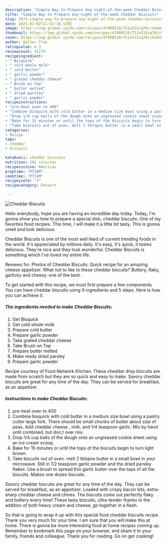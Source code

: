 ```yaml
---
description: "Simple Way to Prepare Any-night-of-the-week Cheddar Biscuits"
title: "Simple Way to Prepare Any-night-of-the-week Cheddar Biscuits"
slug: 1075-simple-way-to-prepare-any-night-of-the-week-cheddar-biscuits
date: 2021-01-02T21:52:16.520Z
image: https://img-global.cpcdn.com/recipes/47900510/751x532cq70/cheddar-biscuits-recipe-main-photo.jpg
thumbnail: https://img-global.cpcdn.com/recipes/47900510/751x532cq70/cheddar-biscuits-recipe-main-photo.jpg
cover: https://img-global.cpcdn.com/recipes/47900510/751x532cq70/cheddar-biscuits-recipe-main-photo.jpg
author: Walter Tran
ratingvalue: 4.3
reviewcount: 41279
recipeingredient:
- " Bisquick"
- " cold whole molk"
- " cold butter"
- " garlic powder"
- " grated cheddar cheese"
- " Brush on Top"
- " butter melted"
- " dried parsley"
- " garlic powder"
recipeinstructions:
- "pre-heat oven to 400"
- "Combine bisquick with cold butter in a medium size bowl using a pastry cutter  large fork.  There should be small chunks of butter about size of peas. Add cheddar cheese , milk, and 1/4 teaspoon garlic. Mix by hand until combined, but don,t over mix."
- "Drop 1/4 cup balls of the dough onto an ungreased cookie sheet using an ice cream scoop."
- "Bake for 15 minutes or until the tops of the biscuits begin to turn light brown."
- "Take biscuits out of oven. melt 2 tblspns butter in a small bowl in your microwave. Still in 1/2 teaspoon garlic powder and the dried parsley flakes. Use a brush to spread this garlic butter over the tops of all the biscuits. Makes one dozen biscuits."
categories:
- Recipe
tags:
- cheddar
- biscuits

katakunci: cheddar biscuits 
nutrition: 191 calories
recipecuisine: American
preptime: "PT16M"
cooktime: "PT31M"
recipeyield: "3"
recipecategory: Dessert

---
```



![Cheddar Biscuits](https://img-global.cpcdn.com/recipes/47900510/751x532cq70/cheddar-biscuits-recipe-main-photo.jpg)

Hello everybody, hope you are having an incredible day today. Today, I'm gonna show you how to prepare a special dish, cheddar biscuits. One of my favorites food recipes. This time, I will make it a little bit tasty. This is gonna smell and look delicious.

Cheddar Biscuits is one of the most well liked of current trending foods in the world. It's appreciated by millions daily. It's easy, it's quick, it tastes delicious. They're nice and they look wonderful. Cheddar Biscuits is something which I've loved my entire life.

Reviews for: Photos of Cheddar Biscuits. Quick recipe for an amazing cheese appetizer. What not to like to these cheddar biscuits? Buttery, flaky, garlicky and cheesy. one of the best.


To get started with this recipe, we must first prepare a few components. You can have cheddar biscuits using 9 ingredients and 5 steps. Here is how you can achieve it.

<!--inarticleads1-->

##### The ingredients needed to make Cheddar Biscuits:

1. Get  Bisquick
1. Get  cold whole molk
1. Prepare  cold butter
1. Prepare  garlic powder
1. Take  grated cheddar cheese
1. Take  Brush on Top
1. Prepare  butter melted
1. Make ready  dried parsley
1. Prepare  garlic powder


Recipe courtesy of Food Network Kitchen. These cheddar drop biscuits are made from scratch but they are so quick and easy to make. Savory cheddar biscuits are great for any time of the day. They can be served for breakfast, as an appetizer. 

<!--inarticleads2-->

##### Instructions to make Cheddar Biscuits:

1. pre-heat oven to 400
1. Combine bisquick with cold butter in a medium size bowl using a pastry cutter  large fork.  There should be small chunks of butter about size of peas. Add cheddar cheese , milk, and 1/4 teaspoon garlic. Mix by hand until combined, but don,t over mix.
1. Drop 1/4 cup balls of the dough onto an ungreased cookie sheet using an ice cream scoop.
1. Bake for 15 minutes or until the tops of the biscuits begin to turn light brown.
1. Take biscuits out of oven. melt 2 tblspns butter in a small bowl in your microwave. Still in 1/2 teaspoon garlic powder and the dried parsley flakes. Use a brush to spread this garlic butter over the tops of all the biscuits. Makes one dozen biscuits.


Savory cheddar biscuits are great for any time of the day. They can be served for breakfast, as an appetizer. Loaded with crispy bacon bits, extra-sharp cheddar cheese and chives. The biscuits come out perfectly flaky and buttery every time! These tasty biscuits, ultra-tender thanks to the addition of both heavy cream and cheese, go together in a flash. 

So that is going to wrap it up with this special food cheddar biscuits recipe. Thank you very much for your time. I am sure that you will make this at home. There is gonna be more interesting food at home recipes coming up. Remember to bookmark this page on your browser, and share it to your family, friends and colleague. Thank you for reading. Go on get cooking!

